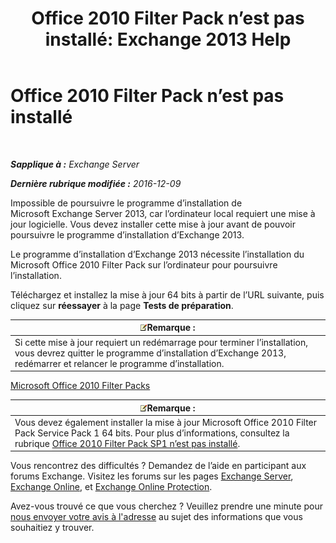 ﻿---
title: 'Office 2010 Filter Pack n’est pas installé: Exchange 2013 Help'
TOCTitle: Office 2010 Filter Pack n’est pas installé
ms:assetid: 6a09ac9e-67a6-44db-94f0-aa8c89e94468
ms:mtpsurl: https://technet.microsoft.com/fr-fr/library/ms.exch.setupreadiness.msfilterpackv2notinstalled(v=EXCHG.150)
ms:contentKeyID: 50478358
ms.date: 04/24/2018
mtps_version: v=EXCHG.150
ms.translationtype: HT
---

# Office 2010 Filter Pack n’est pas installé

 

_**Sapplique à :** Exchange Server_

_**Dernière rubrique modifiée :** 2016-12-09_

Impossible de poursuivre le programme d’installation de Microsoft Exchange Server 2013, car l’ordinateur local requiert une mise à jour logicielle. Vous devez installer cette mise à jour avant de pouvoir poursuivre le programme d’installation d’Exchange 2013.

Le programme d’installation d’Exchange 2013 nécessite l’installation du Microsoft Office 2010 Filter Pack sur l’ordinateur pour poursuivre l’installation.

Téléchargez et installez la mise à jour 64 bits à partir de l’URL suivante, puis cliquez sur **réessayer** à la page **Tests de préparation**.

<table>
<thead>
<tr class="header">
<th><img src="images/JJ159664.note(EXCHG.150).gif" title="Remarque" alt="Remarque" />Remarque :</th>
</tr>
</thead>
<tbody>
<tr class="odd">
<td>Si cette mise à jour requiert un redémarrage pour terminer l’installation, vous devrez quitter le programme d’installation d’Exchange 2013, redémarrer et relancer le programme d’installation.</td>
</tr>
</tbody>
</table>


[Microsoft Office 2010 Filter Packs](https://go.microsoft.com/fwlink/p/?linkid=191548)

<table>
<thead>
<tr class="header">
<th><img src="images/JJ159664.note(EXCHG.150).gif" title="Remarque" alt="Remarque" />Remarque :</th>
</tr>
</thead>
<tbody>
<tr class="odd">
<td>Vous devez également installer la mise à jour Microsoft Office 2010 Filter Pack Service Pack 1 64 bits. Pour plus d’informations, consultez la rubrique <a href="office-2010-filter-pack-sp1-not-installed-exchange-2013-help.md">Office 2010 Filter Pack SP1 n’est pas installé</a>.</td>
</tr>
</tbody>
</table>


Vous rencontrez des difficultés ? Demandez de l’aide en participant aux forums Exchange. Visitez les forums sur les pages [Exchange Server](https://go.microsoft.com/fwlink/p/?linkid=60612), [Exchange Online](https://go.microsoft.com/fwlink/p/?linkid=267542), et [Exchange Online Protection](https://go.microsoft.com/fwlink/p/?linkid=285351).

Avez-vous trouvé ce que vous cherchez ? Veuillez prendre une minute pour [nous envoyer votre avis à l'adresse](mailto:exsetuphelpfeedback@microsoft.com?subject=exchange%202013%20setup%20help%20feedback) au sujet des informations que vous souhaitiez y trouver.

